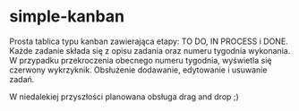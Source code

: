 # simple-kanban
Prosta tablica typu kanban zawierająca etapy: TO DO, IN PROCESS i DONE. Każde zadanie składa się z opisu zadania oraz numeru tygodnia wykonania. 
W przypadku przekroczenia obecnego numeru tygodnia, wyświetla się czerwony wykrzyknik.
Obsłużenie dodawanie, edytowanie i usuwanie zadań.

W niedalekiej przyszłości planowana obsługa drag and drop ;) 
